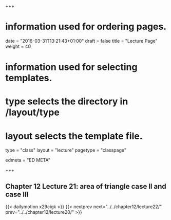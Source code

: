 +++
# information used for ordering pages.
date = "2016-03-31T13:21:43+01:00"
draft = false
title = "Lecture Page"
weight = 40

# information used for selecting templates.
# type selects the directory in /layout/type
# layout selects the template file.

type   = "class"
layout = "lecture"
pagetype = "classpage"





edmeta = "ED META"

+++
## Chapter 12 Lecture 21: area of triangle case ll and case lll
{{< dailymotion x29cigk >}}
{{< nextprev next="../../chapter12/lecture22/"     prev="../../chapter12/lecture20/"  >}}

